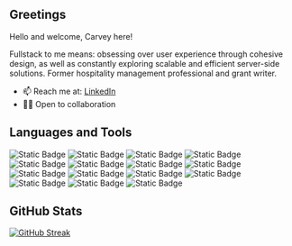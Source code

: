 ## Greetings

Hello and welcome, Carvey here!

Fullstack to me means: obsessing over user experience through cohesive design, as well as constantly exploring scalable and efficient server-side solutions.
Former hospitality management professional and grant writer.

- 📫 Reach me at: [LinkedIn](https://www.linkedin.com/in/carvey-hor/)
- 🤝🏻 Open to collaboration
<!-- 
- Medium:
-->

## Languages and Tools

![Static Badge](https://img.shields.io/badge/-ReactJS-%2361DAFB?logo=react&logoColor=black&style=flat-square)
![Static Badge](https://img.shields.io/badge/-Redux-%23764ABC?style=flat-square&logo=redux&logoColor=white)
![Static Badge](https://img.shields.io/badge/-JavaScript-%23F7DF1E?style=flat-square&logo=javascript&logoColor=black)
![Static Badge](https://img.shields.io/badge/-Ruby-%23CC342D?style=flat-square&logo=ruby&logoColor=white)
![Static Badge](https://img.shields.io/badge/-Rails-%23D30001?style=flat-square&logo=ruby%20on%20rails&logoColor=white)
![Static Badge](https://img.shields.io/badge/-MongoDB-%2347A248?style=flat-square&logo=mongodb&logoColor=black)
![Static Badge](https://img.shields.io/badge/-Node.js-%23339933?style=flat-square&logo=node.js&logoColor=white)
![Static Badge](https://img.shields.io/badge/-Express.js-%23000000?style=flat-square&logo=express&logoColor=white)
![Static Badge](https://img.shields.io/badge/-PostgreSQL-%234169E1?style=flat-square&logo=postgresql&logoColor=white)
![Static Badge](https://img.shields.io/badge/-SQLite-%23003B57?style=flat-square&logo=sqlite&logoColor=white)
![Static Badge](https://img.shields.io/badge/-HTML-%23E34F26?style=flat-square&logo=html5&logoColor=white)
![Static Badge](https://img.shields.io/badge/-CSS-%231572B6?style=flat-square&logo=css3&logoColor=white)
![Static Badge](https://img.shields.io/badge/-Sass-%23CC6699?style=for-the-badge&logo=sass&logoColor=white)
![Static Badge](https://img.shields.io/badge/-AWS-%23232F3E?style=flat-square&logo=amazon%20aws&logoColor=white)
![Static Badge](https://img.shields.io/badge/-Framer-%230055FF?style=flat-square&logo=framer&logoColor=white)


## GitHub Stats

<!-- ![GitHub Stats](https://github-readme-stats.vercel.app/api?username=carveyh&show_icons=true&theme=github_dark_dimmed) -->

[![GitHub Streak](https://github-readme-streak-stats.herokuapp.com?user=carveyh&theme=algolia)](https://git.io/streak-stats)

<!--
## Recent Projects

-->

<!--
**carveyh/carveyh** is a ✨ _special_ ✨ repository because its `README.md` (this file) appears on your GitHub profile.

Here are some ideas to get you started:

- 🔭 I’m currently working on ...
- 🌱 I’m currently learning ...
- 👯 I’m looking to collaborate on ...
- 🤔 I’m looking for help with ...
- 💬 Ask me about ...
- 📫 How to reach me: ...
- 😄 Pronouns: ...
- ⚡ Fun fact: ...
-->
